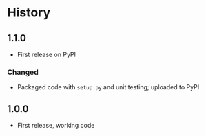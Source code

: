 # History

## 1.1.0
- First release on PyPI
### Changed
- Packaged code with `setup.py` and unit testing; uploaded to PyPI

## 1.0.0
- First release, working code

